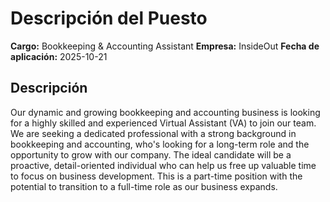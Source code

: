# Descripción del Puesto

**Cargo:** Bookkeeping & Accounting Assistant
**Empresa:** InsideOut
**Fecha de aplicación:** 2025-10-21

## Descripción

Our dynamic and growing bookkeeping and accounting business is looking for a highly skilled and experienced Virtual Assistant (VA) to join our team. We are seeking a dedicated professional with a strong background in bookkeeping and accounting, who's looking for a long-term role and the opportunity to grow with our company. The ideal candidate will be a proactive, detail-oriented individual who can help us free up valuable time to focus on business development. This is a part-time position with the potential to transition to a full-time role as our business expands.

